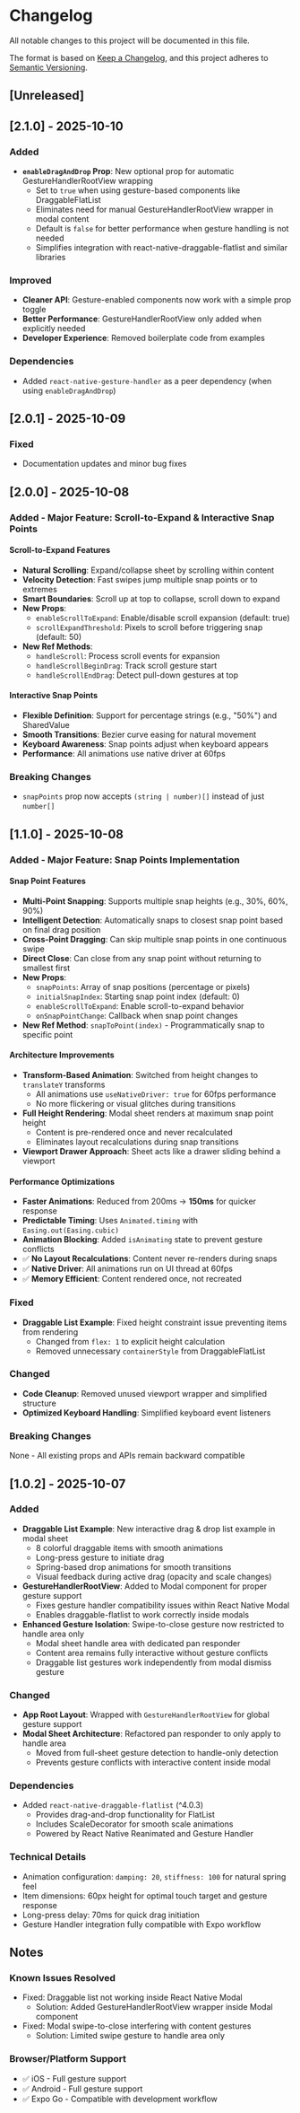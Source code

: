 # Changelog

All notable changes to this project will be documented in this file.

The format is based on [Keep a Changelog](https://keepachangelog.com/en/1.0.0/),
and this project adheres to [Semantic Versioning](https://semver.org/spec/v2.0.0.html).

## [Unreleased]

## [2.1.0] - 2025-10-10

### Added
- **`enableDragAndDrop` Prop**: New optional prop for automatic GestureHandlerRootView wrapping
  - Set to `true` when using gesture-based components like DraggableFlatList
  - Eliminates need for manual GestureHandlerRootView wrapper in modal content
  - Default is `false` for better performance when gesture handling is not needed
  - Simplifies integration with react-native-draggable-flatlist and similar libraries

### Improved
- **Cleaner API**: Gesture-enabled components now work with a simple prop toggle
- **Better Performance**: GestureHandlerRootView only added when explicitly needed
- **Developer Experience**: Removed boilerplate code from examples

### Dependencies
- Added `react-native-gesture-handler` as a peer dependency (when using `enableDragAndDrop`)

## [2.0.1] - 2025-10-09

### Fixed
- Documentation updates and minor bug fixes

## [2.0.0] - 2025-10-08

### Added - Major Feature: Scroll-to-Expand & Interactive Snap Points

#### Scroll-to-Expand Features
- **Natural Scrolling**: Expand/collapse sheet by scrolling within content
- **Velocity Detection**: Fast swipes jump multiple snap points or to extremes
- **Smart Boundaries**: Scroll up at top to collapse, scroll down to expand
- **New Props**:
  - `enableScrollToExpand`: Enable/disable scroll expansion (default: true)
  - `scrollExpandThreshold`: Pixels to scroll before triggering snap (default: 50)
- **New Ref Methods**:
  - `handleScroll`: Process scroll events for expansion
  - `handleScrollBeginDrag`: Track scroll gesture start
  - `handleScrollEndDrag`: Detect pull-down gestures at top

#### Interactive Snap Points
- **Flexible Definition**: Support for percentage strings (e.g., "50%") and SharedValue
- **Smooth Transitions**: Bezier curve easing for natural movement
- **Keyboard Awareness**: Snap points adjust when keyboard appears
- **Performance**: All animations use native driver at 60fps

### Breaking Changes
- `snapPoints` prop now accepts `(string | number)[]` instead of just `number[]`

## [1.1.0] - 2025-10-08

### Added - Major Feature: Snap Points Implementation

#### Snap Point Features
- **Multi-Point Snapping**: Supports multiple snap heights (e.g., 30%, 60%, 90%)
- **Intelligent Detection**: Automatically snaps to closest snap point based on final drag position
- **Cross-Point Dragging**: Can skip multiple snap points in one continuous swipe
- **Direct Close**: Can close from any snap point without returning to smallest first
- **New Props**:
  - `snapPoints`: Array of snap positions (percentage or pixels)
  - `initialSnapIndex`: Starting snap point index (default: 0)
  - `enableScrollToExpand`: Enable scroll-to-expand behavior
  - `onSnapPointChange`: Callback when snap point changes
- **New Ref Method**: `snapToPoint(index)` - Programmatically snap to specific point

#### Architecture Improvements
- **Transform-Based Animation**: Switched from height changes to `translateY` transforms
  - All animations use `useNativeDriver: true` for 60fps performance
  - No more flickering or visual glitches during transitions
- **Full Height Rendering**: Modal sheet renders at maximum snap point height
  - Content is pre-rendered once and never recalculated
  - Eliminates layout recalculations during snap transitions
- **Viewport Drawer Approach**: Sheet acts like a drawer sliding behind a viewport

#### Performance Optimizations
- **Faster Animations**: Reduced from 200ms → **150ms** for quicker response
- **Predictable Timing**: Uses `Animated.timing` with `Easing.out(Easing.cubic)`
- **Animation Blocking**: Added `isAnimating` state to prevent gesture conflicts
- ✅ **No Layout Recalculations**: Content never re-renders during snaps
- ✅ **Native Driver**: All animations run on UI thread at 60fps
- ✅ **Memory Efficient**: Content rendered once, not recreated

### Fixed
- **Draggable List Example**: Fixed height constraint issue preventing items from rendering
  - Changed from `flex: 1` to explicit height calculation
  - Removed unnecessary `containerStyle` from DraggableFlatList

### Changed
- **Code Cleanup**: Removed unused viewport wrapper and simplified structure
- **Optimized Keyboard Handling**: Simplified keyboard event listeners

### Breaking Changes
None - All existing props and APIs remain backward compatible

## [1.0.2] - 2025-10-07

### Added
- **Draggable List Example**: New interactive drag & drop list example in modal sheet
  - 8 colorful draggable items with smooth animations
  - Long-press gesture to initiate drag
  - Spring-based drop animations for smooth transitions
  - Visual feedback during active drag (opacity and scale changes)
- **GestureHandlerRootView**: Added to Modal component for proper gesture support
  - Fixes gesture handler compatibility issues within React Native Modal
  - Enables draggable-flatlist to work correctly inside modals
- **Enhanced Gesture Isolation**: Swipe-to-close gesture now restricted to handle area only
  - Modal sheet handle area with dedicated pan responder
  - Content area remains fully interactive without gesture conflicts
  - Draggable list gestures work independently from modal dismiss gesture

### Changed
- **App Root Layout**: Wrapped with `GestureHandlerRootView` for global gesture support
- **Modal Sheet Architecture**: Refactored pan responder to only apply to handle area
  - Moved from full-sheet gesture detection to handle-only detection
  - Prevents gesture conflicts with interactive content inside modal

### Dependencies
- Added `react-native-draggable-flatlist` (^4.0.3)
  - Provides drag-and-drop functionality for FlatList
  - Includes ScaleDecorator for smooth scale animations
  - Powered by React Native Reanimated and Gesture Handler

### Technical Details
- Animation configuration: `damping: 20`, `stiffness: 100` for natural spring feel
- Item dimensions: 60px height for optimal touch target and gesture response
- Long-press delay: 70ms for quick drag initiation
- Gesture Handler integration fully compatible with Expo workflow

## Notes

### Known Issues Resolved
- Fixed: Draggable list not working inside React Native Modal
  - Solution: Added GestureHandlerRootView wrapper inside Modal component
- Fixed: Modal swipe-to-close interfering with content gestures
  - Solution: Limited swipe gesture to handle area only

### Browser/Platform Support
- ✅ iOS - Full gesture support
- ✅ Android - Full gesture support
- ✅ Expo Go - Compatible with development workflow
